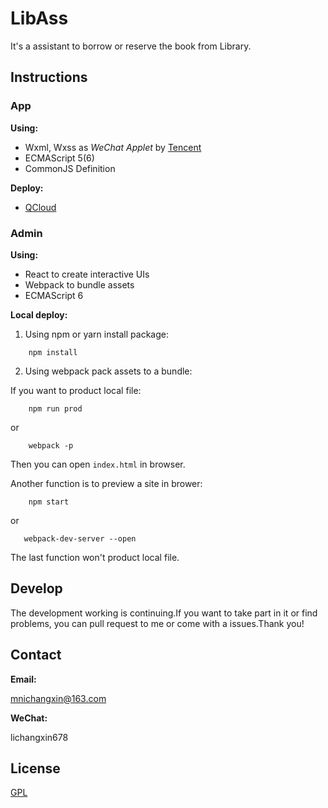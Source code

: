 # LibAss

It's a assistant to borrow or reserve the book from Library.

## Instructions

### App

**Using:**

* Wxml, Wxss as *WeChat Applet* by [Tencent](https://mp.weixin.qq.com/debug/wxadoc/introduction/index.html)
* ECMAScript 5(6)
* CommonJS Definition

**Deploy:**

* [QCloud](https://www.qcloud.com)

### Admin

**Using:**

* React to create interactive UIs
* Webpack to bundle assets
* ECMAScript 6  

**Local deploy:**

1. Using npm or yarn install package:

```shell
    npm install
```

2. Using webpack pack assets to a bundle:

If you want to product local file: 

```shell
    npm run prod
```

or 

```shell
    webpack -p
```

Then you can open `index.html` in browser.

Another function is to preview a site in brower: 

```shell
    npm start
```

or 

```shell
   webpack-dev-server --open
```

The last function won't product local file.

## Develop
The development working is continuing.If you want to take part in it or find problems, you can pull request to me or come with a issues.Thank you!

## Contact

**Email:**

[mnichangxin@163.com](mailto:liuxudongbupt@163.com)

**WeChat:**

lichangxin678

## License

[GPL](https://github.com/mnichangxin/LibAss/blob/master/COPYING)